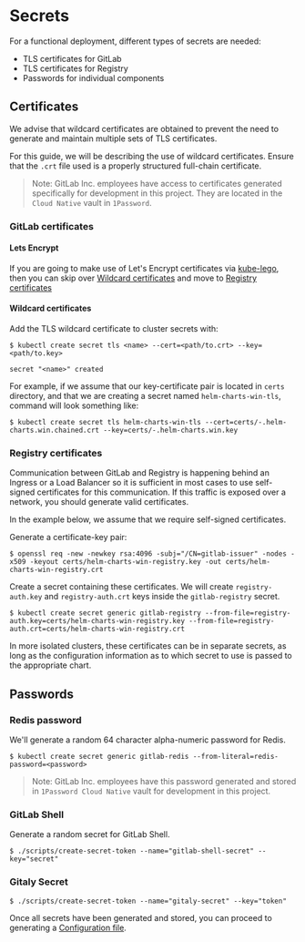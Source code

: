 # Secrets

For a functional deployment, different types of secrets are needed:

* TLS certificates for GitLab
* TLS certificates for Registry
* Passwords for individual components

## Certificates

We advise that wildcard certificates are obtained to prevent the need to
generate and maintain multiple sets of TLS certificates.

For this guide, we will be describing the use of wildcard
certificates. Ensure that the `.crt` file used is a properly structured full-chain
certificate.


> Note: GitLab Inc. employees have access to certificates generated specifically for
development in this project. They are located in the `Cloud Native`
vault in `1Password`.

### GitLab certificates

#### Lets Encrypt

If you are going to make use of Let's Encrypt certificates via [kube-lego](../kube-lego/README.md), then you can skip over [Wildcard certificates](#wildcard-certificates) and move to [Registry certificates](#registry-certificates)

#### Wildcard certificates
Add the TLS wildcard certificate to cluster secrets with:

```
$ kubectl create secret tls <name> --cert=<path/to.crt> --key=<path/to.key>

secret "<name>" created
```

For example, if we assume that our key-certificate pair is located in `certs` directory,
and that we are creating a secret named `helm-charts-win-tls`, command will look
something like:

```
$ kubectl create secret tls helm-charts-win-tls --cert=certs/-.helm-charts.win.chained.crt --key=certs/-.helm-charts.win.key
```

### Registry certificates

Communication between GitLab and Registry is happening behind an Ingress or a
Load Balancer so it is sufficient in most cases to use self-signed certificates
for this communication. If this traffic is exposed over a network, you
should generate valid certificates.

In the example below, we assume that we require self-signed certificates.

Generate a certificate-key pair:

```
$ openssl req -new -newkey rsa:4096 -subj="/CN=gitlab-issuer" -nodes -x509 -keyout certs/helm-charts-win-registry.key -out certs/helm-charts-win-registry.crt
```

Create a secret containing these certificates.
 We will create `registry-auth.key` and `registry-auth.crt` keys inside the
`gitlab-registry` secret.

```
$ kubectl create secret generic gitlab-registry --from-file=registry-auth.key=certs/helm-charts-win-registry.key --from-file=registry-auth.crt=certs/helm-charts-win-registry.crt
```

In more isolated clusters, these certificates can be in separate secrets, as long
as the configuration information as to which secret to use is passed to the appropriate
chart.

## Passwords

### Redis password

We'll generate a random 64 character alpha-numeric password for Redis.

```
$ kubectl create secret generic gitlab-redis --from-literal=redis-password=<password>
```
> Note: GitLab Inc. employees have this password generated and stored in `1Password Cloud Native` vault for development in this project.

### GitLab Shell

Generate a random secret for GitLab Shell.

```
$ ./scripts/create-secret-token --name="gitlab-shell-secret" --key="secret"
```

### Gitaly Secret

```
$ ./scripts/create-secret-token --name="gitaly-secret" --key="token"
```

Once all secrets have been generated and stored, you can proceed to generating
a [Configuration file](README.md#configuration-file).
